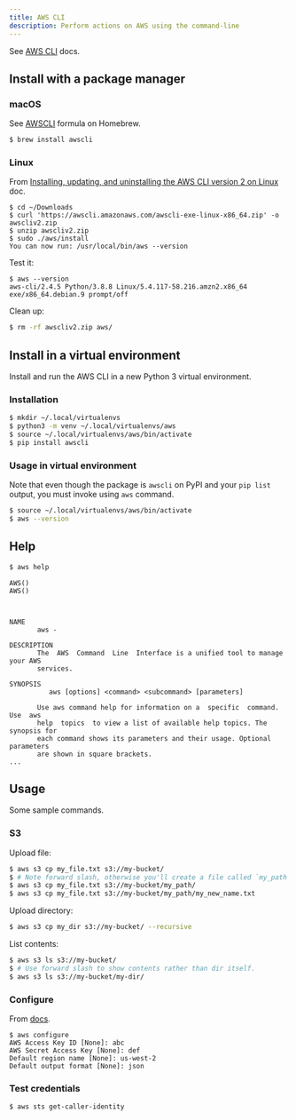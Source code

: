 ```yaml
---
title: AWS CLI
description: Perform actions on AWS using the command-line
---
```


See [AWS CLI](https://aws.amazon.com/cli/) docs.


## Install with a package manager

### macOS

See [AWSCLI](https://formulae.brew.sh/formula/awscli) formula on Homebrew.

```sh
$ brew install awscli
```

### Linux

From [Installing, updating, and uninstalling the AWS CLI version 2 on Linux](https://docs.aws.amazon.com/cli/latest/userguide/install-cliv2-linux.html#cliv2-linux-install) doc.

```console
$ cd ~/Downloads
$ curl 'https://awscli.amazonaws.com/awscli-exe-linux-x86_64.zip' -o awscliv2.zip
$ unzip awscliv2.zip
$ sudo ./aws/install
You can now run: /usr/local/bin/aws --version
```

Test it:

```console
$ aws --version
aws-cli/2.4.5 Python/3.8.8 Linux/5.4.117-58.216.amzn2.x86_64 exe/x86_64.debian.9 prompt/off
```

Clean up:

```sh
$ rm -rf awscliv2.zip aws/
```


## Install in a virtual environment

Install and run the AWS CLI in a new Python 3 virtual environment.

### Installation

```sh
$ mkdir ~/.local/virtualenvs
$ python3 -m venv ~/.local/virtualenvs/aws
$ source ~/.local/virtualenvs/aws/bin/activate
$ pip install awscli
```

### Usage in virtual environment

Note that even though the package is `awscli` on PyPI and your `pip list` output, you must invoke using `aws` command.

```sh
$ source ~/.local/virtualenvs/aws/bin/activate
$ aws --version
```


## Help

```sh
$ aws help
```
```
AWS()                                                                    AWS()



NAME
       aws -

DESCRIPTION
       The  AWS  Command  Line  Interface is a unified tool to manage your AWS
       services.

SYNOPSIS
          aws [options] <command> <subcommand> [parameters]

       Use aws command help for information on a  specific  command.  Use  aws
       help  topics  to view a list of available help topics. The synopsis for
       each command shows its parameters and their usage. Optional  parameters
       are shown in square brackets.
...
```


## Usage

Some sample commands.

### S3

Upload file:

```sh
$ aws s3 cp my_file.txt s3://my-bucket/
$ # Note forward slash, otherwise you'll create a file called `my_path`.
$ aws s3 cp my_file.txt s3://my-bucket/my_path/
$ aws s3 cp my_file.txt s3://my-bucket/my_path/my_new_name.txt
```

Upload directory:

```sh
$ aws s3 cp my_dir s3://my-bucket/ --recursive
```

List contents:

```sh
$ aws s3 ls s3://my-bucket/
$ # Use forward slash to show contents rather than dir itself.
$ aws s3 ls s3://my-bucket/my-dir/
```

### Configure

From [docs](https://docs.aws.amazon.com/cli/latest/userguide/cli-configure-files.html).

```console
$ aws configure
AWS Access Key ID [None]: abc
AWS Secret Access Key [None]: def
Default region name [None]: us-west-2
Default output format [None]: json
```

### Test credentials

```sh
$ aws sts get-caller-identity
```
